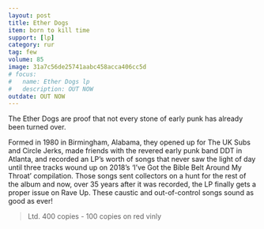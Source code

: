 ```yaml
---
layout: post
title: Ether Dogs 
item: born to kill time
support: [lp]
category: rur
tag: few 
volume: 85
image: 31a7c56de25741aabc458acca406cc5d
# focus:
#   name: Ether Dogs lp
#   description: OUT NOW
outdate: OUT NOW
---
```


The Ether Dogs are proof that not every stone of early punk has already been turned over.

Formed in 1980 in Birmingham, Alabama, they opened up for The UK Subs and Circle Jerks, made friends with the revered early punk band DDT in Atlanta, and recorded an LP’s worth of songs that never saw the light of day until three tracks wound up on 2018’s ‘I’ve Got the Bible Belt Around My Throat’ compilation. Those songs sent collectors on a hunt for the rest of the album and now, over 35 years after it was recorded, the LP finally gets a proper issue on Rave Up. These caustic and out-of-control songs sound as good as ever!

> Ltd. 400 copies - 100 copies on red vinly

